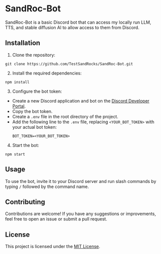 # SandRoc-Bot

SandRoc-Bot is a basic Discord bot that can access my locally run LLM, TTS, and stable diffusion AI to allow access to them from Discord.

## Installation

1. Clone the repository:
  ```
  git clone https://github.com/TestSandRocks/SandRoc-Bot.git
  ```

2. Install the required dependencies:
  ```
  npm install
  ```

3. Configure the bot token:
  - Create a new Discord application and bot on the [Discord Developer Portal](https://discord.com/developers/applications).
  - Copy the bot token.
  - Create a `.env` file in the root directory of the project.
  - Add the following line to the `.env` file, replacing `<YOUR_BOT_TOKEN>` with your actual bot token:
    ```
    BOT_TOKEN=<YOUR_BOT_TOKEN>
    ```

4. Start the bot:
  ```
  npm start
  ```

## Usage

To use the bot, invite it to your Discord server and run slash commands by typing `/` followed by the command name.

## Contributing

Contributions are welcome! If you have any suggestions or improvements, feel free to open an issue or submit a pull request.

## License

This project is licensed under the [MIT License](LICENSE).
